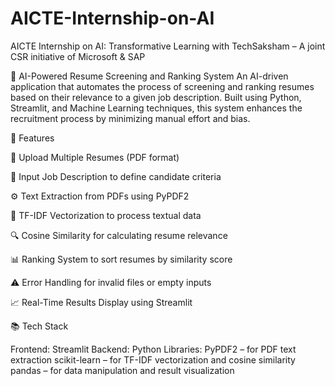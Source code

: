 # AICTE-Internship-on-AI
AICTE Internship on AI: Transformative Learning  with  TechSaksham – A joint CSR initiative of Microsoft &amp; SAP

📄 AI-Powered Resume Screening and Ranking System
An AI-driven application that automates the process of screening and ranking resumes based on their relevance to a given job description. Built using Python, Streamlit, and Machine Learning techniques, this system enhances the recruitment process by minimizing manual effort and bias.

🚀 Features

📄 Upload Multiple Resumes (PDF format)

📝 Input Job Description to define candidate criteria

⚙️ Text Extraction from PDFs using PyPDF2

🧠 TF-IDF Vectorization to process textual data

🔍 Cosine Similarity for calculating resume relevance

📊 Ranking System to sort resumes by similarity score

⚠️ Error Handling for invalid files or empty inputs

📈 Real-Time Results Display using Streamlit

📚 Tech Stack

Frontend: Streamlit
Backend: Python
Libraries:
PyPDF2 – for PDF text extraction
scikit-learn – for TF-IDF vectorization and cosine similarity
pandas – for data manipulation and result visualization

